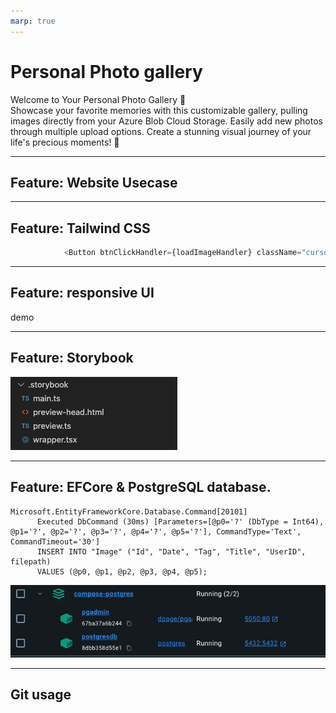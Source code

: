 ```yaml
---
marp: true
---
```


# Personal Photo gallery

Welcome to Your Personal Photo Gallery 📸 \
Showcase your favorite memories with this customizable gallery, pulling images directly from your Azure Blob Cloud Storage. Easily add new photos through multiple upload options. Create a stunning visual journey of your life's precious moments! 🥳

---

## Feature: Website Usecase



---

## Feature: Tailwind CSS

```js
            <Button btnClickHandler={loadImageHandler} className="cursor-pointer text-neutral-100 flex gap-2 py-2 px-4 h-12 justify-center items-center rounded-xl relative shadow-2xl bg-purple-400 shadow-purple-600/40">
```

---

## Feature: responsive UI

demo

---

## Feature:  Storybook
![alt text](<Screenshot 2024-08-04 at 23.35.06.png>)


---
## Feature:  EFCore & PostgreSQL database.

```
Microsoft.EntityFrameworkCore.Database.Command[20101]
      Executed DbCommand (30ms) [Parameters=[@p0='?' (DbType = Int64), @p1='?', @p2='?', @p3='?', @p4='?', @p5='?'], CommandType='Text', CommandTimeout='30']
      INSERT INTO "Image" ("Id", "Date", "Tag", "Title", "UserID", filepath)
      VALUES (@p0, @p1, @p2, @p3, @p4, @p5);
```
![alt text](<Screenshot 2024-08-04 at 23.31.17.png>)

---

## Git usage

